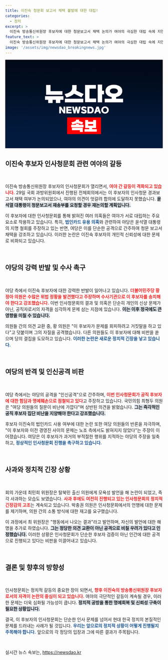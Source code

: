 ```yaml
---
title: 이진숙 청문회 보고서 채택 불발에 대한 대립!
categories:
  - 정치
excerpt: >
  이진숙 방송통신위원장 후보자에 대한 청문보고서 채택 논의가 여야의 극심한 대립 속에 지연되고 있다. 야당은 법인카드 유용 의혹을 제기하며 수사 의뢰를 주장하는 반면, 여당은 인신공격이라 반박하고 있다. 이 논의는 과방위에서 재논의될 예정이다.
feature_text: >
  이진숙 방송통신위원장 후보자에 대한 청문보고서 채택 논의가 여야의 극심한 대립 속에 지연되고 있다. 야당은 법인카드 유용 의혹을 제기하며 수사 의뢰를 주장하는 반면, 여당은 인신공격이라 반박하고 있다. 이 논의는 과방위에서 재논의될 예정이다.
image: '/assets/img/newsdao_breakingnews.jpg'
---
```


<p><img src="/assets/img/newsdao_breakingnews.jpg" alt="bookingtag 속보" /></p>

<h2 data-ke-size="size26">이진숙 후보자 인사청문회 관련 여야의 갈등</h2>

<p data-ke-size="size16">&nbsp;</p>

<p>이진숙 방송통신위원장 후보자의 인사청문회가 열리면서, <b><span style="color: #ee2323;">여야 간 갈등이 격화되고 있습니다.</span></b> 29일 국회 과방위원회에서 진행된 전체회의에서는 이 후보자의 인사청문 경과보고서 채택 여부가 논의되었으나, 여야의 의견이 엇갈려 합의에 도달하지 못했습니다. <b><span style="background-color: #21538527;">윤석열 대통령이 청문보고서 재송부를 요청할 경우 재논의할 계획입니다.</span></b> </p>

<p>이 후보자에 대한 인사청문회를 통해 밝혀진 여러 의혹들은 여야가 서로 대립하는 주요 요소로 작용하고 있습니다. 특히, <b><span style="color: #1a5490;">법인카드 유용 의혹</span></b>와 관련하여 야당은 윤석열 대통령의 지명 철회를 주장하고 있는 반면, 여당은 이를 단순한 공격으로 간주하여 청문 보고서 채택을 강조하고 있습니다. 이러한 논란은 이진숙 후보자의 개인적 신뢰성에 대한 문제로 비화되고 있습니다.</p>

<p data-ke-size="size16">&nbsp;</p>

<h2 data-ke-size="size26">야당의 강력 반발 및 수사 촉구</h2>

<p data-ke-size="size16">&nbsp;</p>

<p>야당 측에서 이진숙 후보자에 대한 강력한 반발이 일어나고 있습니다. <b><span style="color: #ee2323;">더불어민주당 황정아 의원은 수많은 위법 정황을 발견했다고 주장하며 수사기관으로 이 후보자를 송치해야 한다고 강조했습니다.</span></b> 이번 인사청문회의 결과 및 의혹은 단순히 개인의 신상 문제가 아닌, 공직자로서의 자격을 심각하게 문제 삼는 지점에 있습니다. <b><span style="background-color: #21538527;">이는 이후 정국에도 큰 영향을 미칠 수 있습니다.</span></b></p>

<p>의원들 간의 의견 교환 중, 황 의원은 "이 후보자가 문제를 회피하려고 거짓말을 하고 있다"고 덧붙이며 그의 자질을 공격했습니다. 다른 의원들도 이 후보자에 대해 비판을 쏟으며 당의 결집을 도모하고 있습니다. <b><span style="color: #1a5490;">이러한 논란은 새로운 정치적 긴장을 낳고 있습니다.</span></b></p>

<p data-ke-size="size16">&nbsp;</p>

<h2 data-ke-size="size26">여당의 반격 및 인신공격 비판</h2>

<p data-ke-size="size16">&nbsp;</p>

<p>여당 측에서는 야당의 공격을 "인신공격"으로 간주하며, <b><span style="color: #ee2323;">이번 인사청문회가 공직 후보자에 대한 험담과 명예훼손으로 점철되고 있다</span></b>고 주장하고 있습니다. 국민의힘 최형두 의원은 "여당 의원들의 질문이 비난에 가깝다"며 상반된 의견을 밝혔습니다. <b><span style="background-color: #21538527;">그는 즉각적인 공직 후보자 집단 비난을 지양해야 한다고 강조했습니다.</span></b></p>

<p>후보자 이진숙의 법인카드 사용 여부에 대한 논란 또한 여당 의원들의 반론을 자극하며, "이 후보자와 이전 경영진 사이의 문제는 노조 측에서도 밝혀지지 않았다"는 주장이 이어졌습니다. 여당은 이 후보자가 과거의 부적절한 행위를 지적하는 야당의 주장을 일축하고, <b><span style="color: #1a5490;">정상적인 인사청문회 진행을 촉구하고 있습니다.</span></b></p>

<p data-ke-size="size16">&nbsp;</p>

<h2 data-ke-size="size26">사과와 정치적 긴장 상황</h2>

<p data-ke-size="size16">&nbsp;</p>

<p>회의 가운데 최민희 위원장은 탈북민 출신 의원에게 모욕성 발언을 해 논란이 되었고, 즉각 사과하는 모습도 보였습니다. <b><span style="color: #ee2323;">사과 후에도 여전히 진행되고 있는 인사청문회의 정치적 긴장감의 고조</span></b>는 계속되고 있습니다. 박충권 의원은 인사청문회에서의 언행에 대한 문제를 제기하며, 의원 간의 소통 방식에 대한 재고를 요구했습니다.</p>

<p>이 과정에서 최 위원장은 "행동에서 나오는 결과"라고 발언하며, 자신의 발언에 대한 해명을 추가로 하였습니다. <b><span style="background-color: #21538527;">그는 정당한 의견 교환이 아닌 공격으로 비칠 우려가 있다고 인정했습니다.</span></b> 이러한 상황은 인사청문회가 단순한 후보자 검증이 아닌 인간에 대한 공격으로 진행되고 있다는 비판을 이끌어내고 있습니다.</p>

<p data-ke-size="size16">&nbsp;</p>

<h2 data-ke-size="size26">결론 및 향후의 방향성</h2>

<p data-ke-size="size16">&nbsp;</p>

<p>인사청문회는 정치적 갈등의 중요한 장이 되면서, <b><span style="color: #ee2323;">향후 이진숙의 방송통신위원장 후보자로서의 자격이 논란의 중심이 되고 있습니다.</span></b> 여야의 극단적인 갈등이 계속될 경우, 이러한 문제는 더욱 심화될 가능성이 큽니다. <b><span style="background-color: #21538527;">정치적 공방을 통한 명예회복 및 신뢰성 구축이 필요한 상황입니다.</span></b></p>

<p>결국, 이 후보자의 인사청문회는 단순한 인사 문제를 넘어서 현대 한국 정치의 본질적인 문제를 드러내는 사례가 될 것입니다. <b><span style="color: #1a5490;">우리는 앞으로의 정치적 상황이 어떻게 진행될지 주목해야 합니다.</span></b> 앞으로의 각 정당의 입장과 그에 따른 결과가 주목됩니다. </p>

<p data-ke-size="size16">&nbsp;</p>
실시간 뉴스 속보는, <a href="https://newsdao.kr" rel="dofollow">https://newsdao.kr</a>


